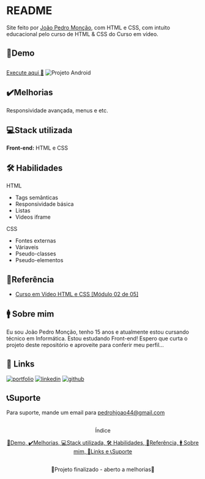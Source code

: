 
# README

Site feito por [João Pedro Monção](https://github.com/jpmoncao), com HTML e CSS, com intuito educacional pelo curso de HTML & CSS do Curso em vídeo.

## 🚀Demo

##
<a href="https://jpmoncao.github.io/projeto-android/" target="_blank">Execute aqui 🚀</a>
![Projeto Android](https://i.imgur.com/PfGeiV3.png)

## ✔️Melhorias
Responsividade avançada, menus e etc.


## 💻Stack utilizada
**Front-end:** HTML e CSS


## 🛠 Habilidades
HTML
- Tags semânticas
- Responsividade básica
- Listas
- Videos iframe

CSS
- Fontes externas
- Váriaveis
- Pseudo-classes
- Pseudo-elementos


## 📖Referência

 - [Curso em Vídeo HTML e CSS [Módulo 02 de 05]](https://www.youtube.com/playlist?list=PLHz_AreHm4dlUpEXkY1AyVLQGcpSgVF8s)
 
## 🚹 Sobre mim
Eu sou João Pedro Monção, tenho 15 anos e atualmente estou cursando técnico em Informática. Estou estudando Front-end! Espero que curta o projeto deste repositório e aproveite para conferir meu perfil...


## 🔗 Links
[![portfolio](https://img.shields.io/badge/portfolio-000?style=for-the-badge&logo=ko-fi&logoColor=white)](https://jpmoncao.github.io/portfolio)
[![linkedin](https://img.shields.io/badge/linkedin-0A66C2?style=for-the-badge&logo=linkedin&logoColor=white)](https://www.linkedin.com/joaomoncao)
[![github](https://img.shields.io/badge/github-1DA1F2?style=for-the-badge&logo=github&logoColor=white)](https://github.com/jpmoncao)


## 📞Suporte

Para suporte, mande um email para pedrohjoao44@gmail.com

##

<p align="center">Índice</p>
<p align="center">
  <a href="#demo">🚀Demo, </a><a href="#%EF%B8%8Fmelhorias">✔️Melhorias, </a><a href="#stack utilizada">💻Stack utilizada, </a><a href="##-habilidades">🛠 Habilidades, </a><a href="#referência">📖Referência, </a><a href="#-sobre-mim">🚹 Sobre mim, </a><a href="#-links">🔗Links e </a><a href="#suporte">📞Suporte </a>
</p>

##

<p align="center">🚧Projeto finalizado - aberto a melhorias🚧</p>

